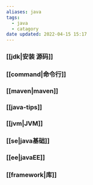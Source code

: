 ```yaml
---
aliases: java
tags:
  - java
  - catagory
date updated: 2022-04-15 15:17
---
```


### [[jdk|安装 源码]]

### [[command|命令行]]

### [[maven|maven]]

### [[java-tips]]

### [[jvm|JVM]]

### [[se|java基础]]

### [[ee|javaEE]]

### [[framework|库]]
